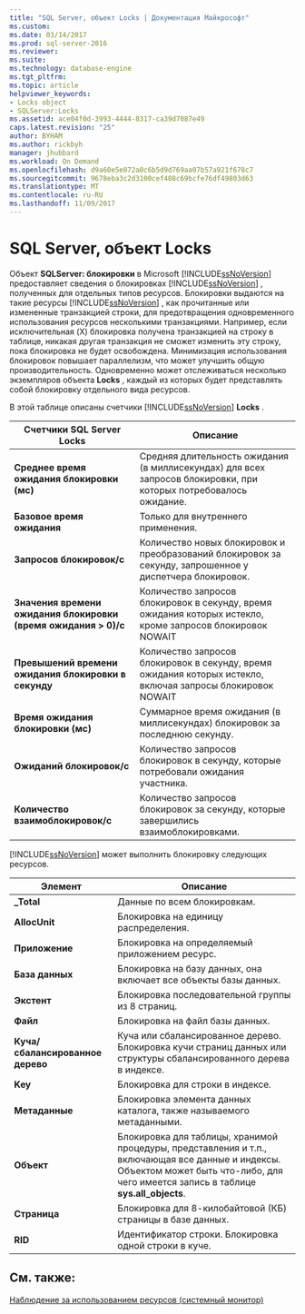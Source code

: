 ```yaml
---
title: "SQL Server, объект Locks | Документация Майкрософт"
ms.custom: 
ms.date: 03/14/2017
ms.prod: sql-server-2016
ms.reviewer: 
ms.suite: 
ms.technology: database-engine
ms.tgt_pltfrm: 
ms.topic: article
helpviewer_keywords:
- Locks object
- SQLServer:Locks
ms.assetid: ace04f0d-3993-4444-8317-ca39d7087e49
caps.latest.revision: "25"
author: BYHAM
ms.author: rickbyh
manager: jhubbard
ms.workload: On Demand
ms.openlocfilehash: d9a60e5e072a0c6b5d9d769aa07b57a921f678c7
ms.sourcegitcommit: 9678eba3c2d3100cef408c69bcfe76df49803d63
ms.translationtype: MT
ms.contentlocale: ru-RU
ms.lasthandoff: 11/09/2017
---
```

# <a name="sql-server-locks-object"></a>SQL Server, объект Locks
  Объект **SQLServer: блокировки** в Microsoft [!INCLUDE[ssNoVersion](../../includes/ssnoversion-md.md)] предоставляет сведения о блокировках [!INCLUDE[ssNoVersion](../../includes/ssnoversion-md.md)] , полученных для отдельных типов ресурсов. Блокировки выдаются на такие ресурсы [!INCLUDE[ssNoVersion](../../includes/ssnoversion-md.md)] , как прочитанные или измененные транзакцией строки, для предотвращения одновременного использования ресурсов несколькими транзакциями. Например, если исключительная (X) блокировка получена транзакцией на строку в таблице, никакая другая транзакция не сможет изменить эту строку, пока блокировка не будет освобождена. Минимизация использования блокировок повышает параллелизм, что может улучшить общую производительность. Одновременно может отслеживаться несколько экземпляров объекта **Locks** , каждый из которых будет представлять собой блокировку отдельного вида ресурсов.  
  
 В этой таблице описаны счетчики [!INCLUDE[ssNoVersion](../../includes/ssnoversion-md.md)] **Locks** .  
  
|Счетчики SQL Server Locks|Описание|  
|-------------------------------|-----------------|  
|**Среднее время ожидания блокировки (мс)**|Средняя длительность ожидания (в миллисекундах) для всех запросов блокировки, при которых потребовалось ожидание.|  
|**Базовое время ожидания**|Только для внутреннего применения.|
|**Запросов блокировок/с**|Количество новых блокировок и преобразований блокировок за секунду, запрошенное у диспетчера блокировок.|  
|**Значения времени ожидания блокировки (время ожидания > 0)/с**|Количество запросов блокировок в секунду, время ожидания которых истекло, кроме запросов блокировок NOWAIT|  
|**Превышений времени ожидания блокировки в секунду**|Количество запросов блокировок в секунду, время ожидания которых истекло, включая запросы блокировок NOWAIT|  
|**Время ожидания блокировки (мс)**|Суммарное время ожидания (в миллисекундах) блокировок за последнюю секунду.|  
|**Ожиданий блокировок/с**|Количество запросов блокировок в секунду, которые потребовали ожидания участника.|  
|**Количество взаимоблокировок/с**|Количество запросов блокировок за секунду, которые завершились взаимоблокировками.|  
  
 [!INCLUDE[ssNoVersion](../../includes/ssnoversion-md.md)] может выполнить блокировку следующих ресурсов.  
  
|Элемент|Описание|  
|----------|-----------------|  
|**_Total**|Данные по всем блокировкам.|  
|**AllocUnit**|Блокировка на единицу распределения.|  
|**Приложение**|Блокировка на определяемый приложением ресурс.|  
|**База данных**|Блокировка на базу данных, она включает все объекты базы данных.|  
|**Экстент**|Блокировка последовательной группы из 8 страниц.|  
|**Файл**|Блокировка на файл базы данных.|  
|**Куча/сбалансированное дерево**|Куча или сбалансированное дерево. Блокировка кучи страниц данных или структуры сбалансированного дерева в индексе.|  
|**Key**|Блокировка для строки в индексе.|  
|**Метаданные**|Блокировка элемента данных каталога, также называемого метаданными.|  
|**Объект**|Блокировка для таблицы, хранимой процедуры, представления и т.п., включающая все данные и индексы. Объектом может быть что-либо, для чего имеется запись в таблице **sys.all_objects**.|  
|**Страница**|Блокировка для 8-килобайтовой (КБ) страницы в базе данных.|  
|**RID**|Идентификатор строки. Блокировка одной строки в куче.|  
  
## <a name="see-also"></a>См. также:  
 [Наблюдение за использованием ресурсов (системный монитор)](../../relational-databases/performance-monitor/monitor-resource-usage-system-monitor.md)  
  
  
